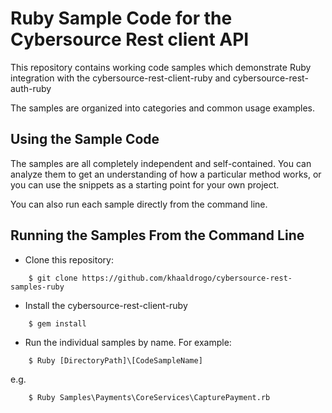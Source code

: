 # Ruby Sample Code for the Cybersource Rest client API

This repository contains working code samples which demonstrate Ruby integration with the cybersource-rest-client-ruby and cybersource-rest-auth-ruby

The samples are organized into categories and common usage examples.


## Using the Sample Code

The samples are all completely independent and self-contained. You can analyze them to get an understanding of how a particular method works, or you can use the snippets as a starting point for your own project.

You can also run each sample directly from the command line.

## Running the Samples From the Command Line
* Clone this repository:
```
    $ git clone https://github.com/khaaldrogo/cybersource-rest-samples-ruby
```
* Install the cybersource-rest-client-ruby
```
    $ gem install 
```
* Run the individual samples by name. For example: 
```
    $ Ruby [DirectoryPath]\[CodeSampleName]
```
e.g.
```
    $ Ruby Samples\Payments\CoreServices\CapturePayment.rb
```
